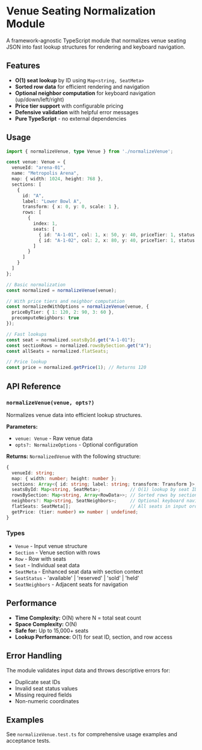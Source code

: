 # Venue Seating Normalization Module

A framework-agnostic TypeScript module that normalizes venue seating JSON into fast lookup structures for rendering and keyboard navigation.

## Features

- **O(1) seat lookup** by ID using `Map<string, SeatMeta>`
- **Sorted row data** for efficient rendering and navigation
- **Optional neighbor computation** for keyboard navigation (up/down/left/right)
- **Price tier support** with configurable pricing
- **Defensive validation** with helpful error messages
- **Pure TypeScript** - no external dependencies

## Usage

```typescript
import { normalizeVenue, type Venue } from './normalizeVenue';

const venue: Venue = {
  venueId: "arena-01",
  name: "Metropolis Arena",
  map: { width: 1024, height: 768 },
  sections: [
    {
      id: "A",
      label: "Lower Bowl A",
      transform: { x: 0, y: 0, scale: 1 },
      rows: [
        {
          index: 1,
          seats: [
            { id: "A-1-01", col: 1, x: 50, y: 40, priceTier: 1, status: "available" },
            { id: "A-1-02", col: 2, x: 80, y: 40, priceTier: 1, status: "reserved" }
          ]
        }
      ]
    }
  ]
};

// Basic normalization
const normalized = normalizeVenue(venue);

// With price tiers and neighbor computation
const normalizedWithOptions = normalizeVenue(venue, {
  priceByTier: { 1: 120, 2: 90, 3: 60 },
  precomputeNeighbors: true
});

// Fast lookups
const seat = normalized.seatsById.get("A-1-01");
const sectionRows = normalized.rowsBySection.get("A");
const allSeats = normalized.flatSeats;

// Price lookup
const price = normalized.getPrice(1); // Returns 120
```

## API Reference

### `normalizeVenue(venue, opts?)`

Normalizes venue data into efficient lookup structures.

**Parameters:**
- `venue: Venue` - Raw venue data
- `opts?: NormalizeOptions` - Optional configuration

**Returns:** `NormalizedVenue` with the following structure:

```typescript
{
  venueId: string;
  map: { width: number; height: number };
  sections: Array<{ id: string; label: string; transform: Transform }>;
  seatsById: Map<string, SeatMeta>;           // O(1) lookup by seat ID
  rowsBySection: Map<string, Array<RowData>>; // Sorted rows by section
  neighbors?: Map<string, SeatNeighbors>;     // Optional keyboard navigation
  flatSeats: SeatMeta[];                      // All seats in input order
  getPrice: (tier: number) => number | undefined;
}
```

### Types

- `Venue` - Input venue structure
- `Section` - Venue section with rows
- `Row` - Row with seats
- `Seat` - Individual seat data
- `SeatMeta` - Enhanced seat data with section context
- `SeatStatus` - 'available' | 'reserved' | 'sold' | 'held'
- `SeatNeighbors` - Adjacent seats for navigation

## Performance

- **Time Complexity:** O(N) where N = total seat count
- **Space Complexity:** O(N)
- **Safe for:** Up to 15,000+ seats
- **Lookup Performance:** O(1) for seat ID, section, and row access

## Error Handling

The module validates input data and throws descriptive errors for:
- Duplicate seat IDs
- Invalid seat status values
- Missing required fields
- Non-numeric coordinates

## Examples

See `normalizeVenue.test.ts` for comprehensive usage examples and acceptance tests.
